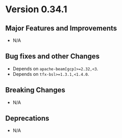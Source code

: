 # Version 0.34.1

## Major Features and Improvements

*   N/A

## Bug fixes and other Changes

*   Depends on `apache-beam[gcp]>=2.32,<3`.
*   Depends on `tfx-bsl>=1.3.1,<1.4.0`.

## Breaking Changes

*   N/A

## Deprecations

*   N/A
